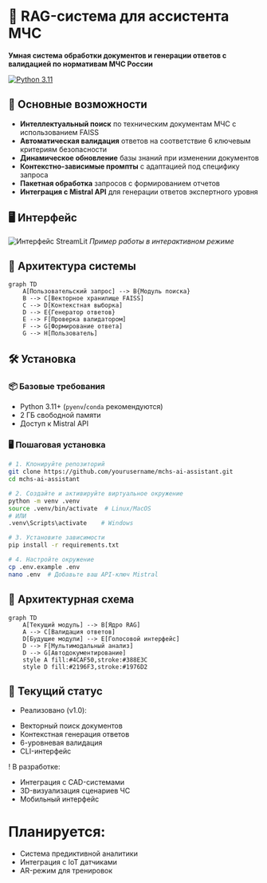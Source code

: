 # 🚒 RAG-система для ассистента МЧС

**Умная система обработки документов и генерации ответов с валидацией по нормативам МЧС России**

[![Python 3.11](https://img.shields.io/badge/Python-3.11%2B-blue.svg)](https://www.python.org/)

## 🌟 Основные возможности

- **Интеллектуальный поиск** по техническим документам МЧС с использованием FAISS
- **Автоматическая валидация** ответов на соответствие 6 ключевым критериям безопасности
- **Динамическое обновление** базы знаний при изменении документов
- **Контекстно-зависимые промпты** с адаптацией под специфику запроса
- **Пакетная обработка** запросов с формированием отчетов
- **Интеграция с Mistral API** для генерации ответов экспертного уровня

## 🖥  Интерфейс
![Интерфейс StreamLit](https://i.imgur.com/JtyqSEZ.png![image](https://github.com/user-attachments/assets/f6306628-d134-4fd3-ad99-350cfe4149e1)
)
*Пример работы в интерактивном режиме*

## 🧠 Архитектура системы

```mermaid
graph TD
    A[Пользовательский запрос] --> B{Модуль поиска}
    B --> C[Векторное хранилище FAISS]
    C --> D[Контекстная выборка]
    D --> E{Генератор ответов}
    E --> F[Проверка валидатором]
    F --> G[Формирование ответа]
    G --> H[Пользователь]
```

## 🛠 Установка

### 📦 Базовые требования
- Python 3.11+ (`pyenv`/`conda` рекомендуются)
- 2 ГБ свободной памяти
- Доступ к Mistral API

### 🖥 Пошаговая установка

```bash
# 1. Клонируйте репозиторий
git clone https://github.com/yourusername/mchs-ai-assistant.git
cd mchs-ai-assistant

# 2. Создайте и активируйте виртуальное окружение
python -m venv .venv
source .venv/bin/activate  # Linux/MacOS
# ИЛИ
.venv\Scripts\activate    # Windows

# 3. Установите зависимости
pip install -r requirements.txt

# 4. Настройте окружение
cp .env.example .env
nano .env  # Добавьте ваш API-ключ Mistral
```

## 🧩 Архитектурная схема

```mermaid
graph TD
    A[Текущий модуль] --> B[Ядро RAG]
    A --> C[Валидация ответов]
    D[Будущие модули] --> E[Голосовой интерфейс]
    D --> F[Мультимодальный анализ]
    D --> G[Автодокументирование]
    style A fill:#4CAF50,stroke:#388E3C
    style D fill:#2196F3,stroke:#1976D2
```

## 🚦 Текущий статус

+ Реализовано (v1.0):
- Векторный поиск документов
- Контекстная генерация ответов
- 6-уровневая валидация
- CLI-интерфейс

! В разработке:
- Интеграция с CAD-системами
- 3D-визуализация сценариев ЧС
- Мобильный интерфейс

# Планируется:
* Система предиктивной аналитики
* Интеграция с IoT датчиками
* AR-режим для тренировок
